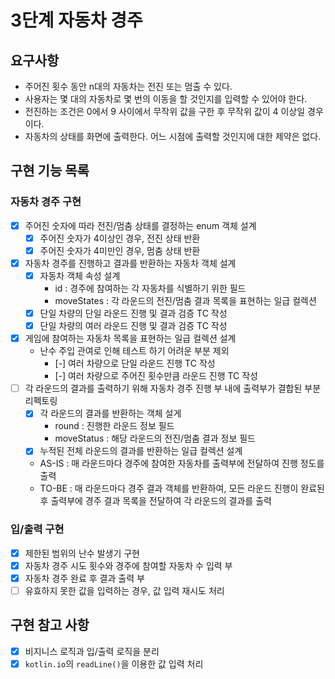 3단계 자동차 경주
===

## 요구사항
* 주어진 횟수 동안 n대의 자동차는 전진 또는 멈출 수 있다.
* 사용자는 몇 대의 자동차로 몇 번의 이동을 할 것인지를 입력할 수 있어야 한다.
* 전진하는 조건은 0에서 9 사이에서 무작위 값을 구한 후 무작위 값이 4 이상일 경우이다.
* 자동차의 상태를 화면에 출력한다. 어느 시점에 출력할 것인지에 대한 제약은 없다.

## 구현 기능 목록
### 자동차 경주 구현
* [x] 주어진 숫자에 따라 전진/멈춤 상태를 결정하는 enum 객체 설계
  * [x] 주어진 숫자가 4이상인 경우, 전진 상태 반환
  * [x] 주어진 숫자가 4미만인 경우, 멈춤 상태 반환
* [x] 자동차 경주를 진행하고 결과를 반환하는 자동차 객체 설계
  * [x] 자동차 객체 속성 설계
    * id : 경주에 참여하는 각 자동차를 식별하기 위한 필드
    * moveStates : 각 라운드의 전진/멈춤 결과 목록을 표현하는 일급 컬렉션
  * [x] 단일 차량의 단일 라운드 진행 및 결과 검증 TC 작성
  * [x] 단일 차량의 여러 라운드 진행 및 결과 검증 TC 작성
* [x] 게임에 참여하는 자동차 목록을 표현하는 일급 컬렉션 설계
  * 난수 주입 관여로 인해 테스트 하기 어려운 부분 제외
    * [-] 여러 차량으로 단일 라운드 진행 TC 작성
    * [-] 여러 차량으로 주어진 횟수만큼 라운드 진행 TC 작성
* [ ] 각 라운드의 결과를 출력하기 위해 자동차 경주 진행 부 내에 출력부가 결합된 부분 리펙토링
  - [x] 각 라운드의 결과를 반환하는 객체 설게
    - round : 진행한 라운드 정보 필드
    - moveStatus : 해당 라운드의 전진/멈춤 결과 정보 필드
  - [x] 누적된 전체 라운드의 결과를 반환하는 일급 컬렉션 설계
  - AS-IS : 매 라운드마다 경주에 참여한 자동차를 출력부에 전달하여 진행 정도를 출력
  - TO-BE : 매 라운드마다 경주 결과 객체를 반환하여, 모든 라운드 진행이 완료된 후 출력부에 경주 결과 목록을 전달하여 각 라운드의 결과를 출력

### 입/출력 구현
* [x] 제한된 범위의 난수 발생기 구현
* [x] 자동차 경주 시도 횟수와 경주에 참여할 자동차 수 입력 부
* [x] 자동차 경주 완료 후 결과 출력 부
* [ ] 유효하지 못한 값을 입력하는 경우, 값 입력 재시도 처리

## 구현 참고 사항
* [x] 비지니스 로직과 입/출력 로직을 분리
* [x] `kotlin.io`의 `readLine()`을 이용한 값 입력 처리
